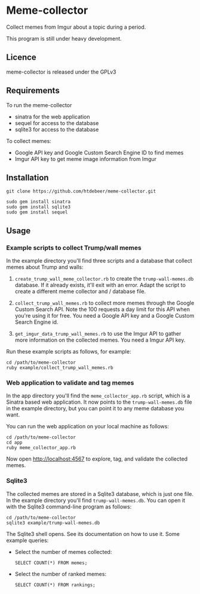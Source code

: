 # Meme-collector

Collect memes from Imgur about a topic during a period.

This program is still under heavy development.

## Licence

meme-collector is released under the GPLv3

## Requirements

To run the meme-collector

- sinatra for the web application
- sequel for access to the database
- sqlite3 for access to the database

To collect memes:

- Google API key and Google Custom Search Engine ID to find memes
- Imgur API key to get meme image information from Imgur

## Installation

    git clone https://github.com/htdebeer/meme-collector.git

    sudo gem install sinatra
    sudo gem install sqlite3
    sudo gem install sequel

## Usage

### Example scripts to collect Trump/wall memes

In the example directory you'll find three scripts and a database that collect
memes about Trump and walls:

1. `create_trump_wall_meme_collector.rb` to create the `trump-wall-memes.db`
   database. If it already exists, it'll exit with an error. Adapt the script
   to create a different meme collector and / database file.

2. `collect_trump_wall_memes.rb` to collect more memes through the Google Custom
   Search API. Note the 100 requests a day limit for this API when you're
   using it for free. You need a Google API key and a Google Custom Search
   Engine id. 

3. `get_imgur_data_trump_wall_memes.rb` to use the Imgur API to gather more
   information on the collected memes. You need a Imgur API key.

Run these example scripts as follows, for example:   
    
    cd /path/to/meme-collector
    ruby example/collect_trump_wall_memes.rb

### Web application to validate and tag memes

In the app directory you'll find the `meme_collector_app.rb` script, which is a
Sinatra based web application. It now points to the `trump-wall-memes.db` file
in the example directory, but you can point it to any meme database you want.

You can run the web application on your local machine as follows:

    cd /path/to/meme-collector
    cd app
    ruby meme_collector_app.rb

Now open [http://localhost:4567](http://localhost:4567) to explore, tag, and
validate the collected memes.

### Sqlite3

The collected memes are stored in a Sqlite3 database, which is just one file.
In the example directory you'll find `trump-wall-memes.db`. You can open it with
the Sqlite3 command-line program as follows:

    cd /path/to/meme-collector
    sqlite3 example/trump-wall-memes.db

The Sqlite3 shell opens. See its documentation on how to use it. Some example
queries:

- Select the number of memes collected:

      SELECT COUNT(*) FROM memes;

- Select the number of ranked memes:

      SELECT COUNT(*) FROM rankings;
